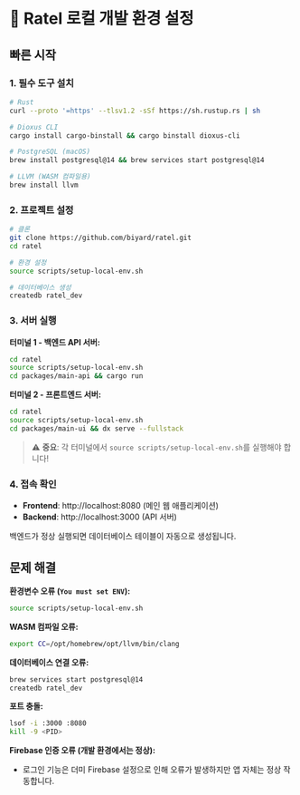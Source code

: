 # 🚀 Ratel 로컬 개발 환경 설정

## 빠른 시작

### 1. 필수 도구 설치
```bash
# Rust
curl --proto '=https' --tlsv1.2 -sSf https://sh.rustup.rs | sh

# Dioxus CLI
cargo install cargo-binstall && cargo binstall dioxus-cli

# PostgreSQL (macOS)
brew install postgresql@14 && brew services start postgresql@14

# LLVM (WASM 컴파일용)
brew install llvm
```

### 2. 프로젝트 설정
```bash
# 클론
git clone https://github.com/biyard/ratel.git
cd ratel

# 환경 설정
source scripts/setup-local-env.sh

# 데이터베이스 생성
createdb ratel_dev
```

### 3. 서버 실행

**터미널 1 - 백엔드 API 서버:**
```bash
cd ratel
source scripts/setup-local-env.sh
cd packages/main-api && cargo run
```

**터미널 2 - 프론트엔드 서버:**
```bash
cd ratel
source scripts/setup-local-env.sh
cd packages/main-ui && dx serve --fullstack
```

> ⚠️ **중요**: 각 터미널에서 `source scripts/setup-local-env.sh`를 실행해야 합니다!

### 4. 접속 확인
- **Frontend**: http://localhost:8080 (메인 웹 애플리케이션)
- **Backend**: http://localhost:3000 (API 서버)

백엔드가 정상 실행되면 데이터베이스 테이블이 자동으로 생성됩니다.

## 문제 해결

**환경변수 오류 (`You must set ENV`):**
```bash
source scripts/setup-local-env.sh
```

**WASM 컴파일 오류:**
```bash
export CC=/opt/homebrew/opt/llvm/bin/clang
```

**데이터베이스 연결 오류:**
```bash
brew services start postgresql@14
createdb ratel_dev
```

**포트 충돌:**
```bash
lsof -i :3000 :8080
kill -9 <PID>
```

**Firebase 인증 오류 (개발 환경에서는 정상):**
- 로그인 기능은 더미 Firebase 설정으로 인해 오류가 발생하지만 앱 자체는 정상 작동합니다.
